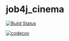 # job4j_cinema

[![Build Status](https://travis-ci.com/KirAlex008/job4j_cinema.svg?branch=master)](https://travis-ci.com/KirAlex008/job4j_cinema)

[![codecov](https://codecov.io/gh/KirAlex008/job4j_cinema/branch/master/graph/badge.svg?token=nV3vBbeLGa)](https://codecov.io/gh/KirAlex008/job4j_cinema)
